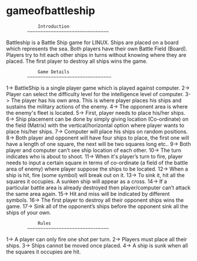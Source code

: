 # gameofbattleship

				Introduction
			~~~~~~~~~~~~~~~~~~~~~~~~~~~~~~~
Battleship is a Battle Ship game for LINUX. Ships are placed on a board which represents the sea. Both players have their own Battle Field (Board). Players try to hit each other ships in turns without knowing where they are placed. The first player to destroy all ships wins the game. 

				Game Details
			~~~~~~~~~~~~~~~~~~~~~~~~~~~~~~~~

1->  BattleShip is a single player game which is played against computer.
2->  Player can select the difficulty level for the intelligence level of computer.
3->  The player has his own area. This is where player places his ships and sustains the military actions of the enemy. 
4->  The opponent area is where the enemy's fleet is located. 
5->  First, player needs to place his/her ships. 
6->  Ship placement can be done by simply giving location (Co-ordinate) on the field (Matrix) with the vertical/horizontal option where player wants to place his/her ships.
7->  Computer will place his ships on random positions.
8->  Both player and opponent will have four ships to place, the first one will have a length of one square, the next will be two squares long etc.. 
9->  Both player and computer can’t see ship location of each other. 
10-> The turn indicates who is about to shoot. 
11-> When it's player’s turn to fire, player needs to input a certain square in terms of co-ordinate (a field of the battle area of enemy) where player suppose the ships to be located.
12-> When a ship is hit, fire (some symbol) will break out on it.
13-> To sink it, hit all the squares it occupies. A sunken ship will appear as a cross.
14-> If a particular battle area is already destroyed then player/computer can’t attack the same area again. 
15-> Hit and miss will be indicated by different symbols.
16-> The first player to destroy all their opponent ships wins the game.
17-> Sink all of the opponent’s ships before the opponent sink all the ships of your own.


				Rules
			~~~~~~~~~~~~~~~~~~~~~~~~~~~~~~~
			
1-> A player can only fire one shot per turn.
2-> Players must place all their ships.
3-> Ships cannot be moved once placed.
4-> A ship is sunk when all the squares it occupies are hit.